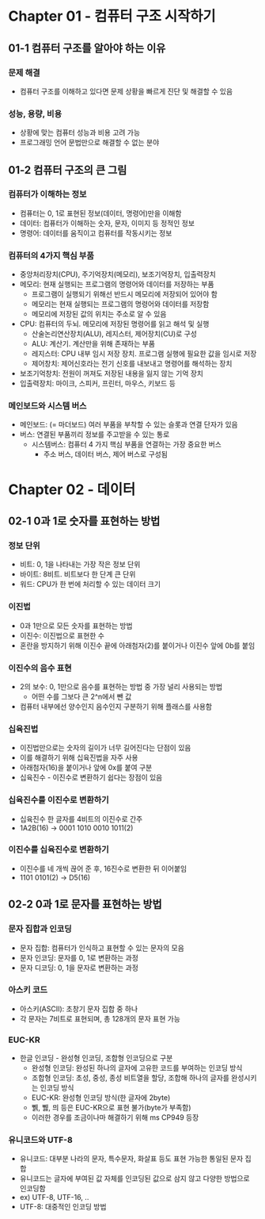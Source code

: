 # Chapter 01 - 컴퓨터 구조 시작하기
## 01-1 컴퓨터 구조를 알아야 하는 이유

### 문제 해결
- 컴퓨터 구조를 이해하고 있다면 문제 상황을 빠르게 진단 및 해결할 수 있음

### 성능, 용량, 비용
- 상황에 맞는 컴퓨터 성능과 비용 고려 가능
- 프로그래밍 언어 문법만으로 해결할 수 없는 분야

## 01-2 컴퓨터 구조의 큰 그림
### 컴퓨터가 이해하는 정보
- 컴퓨터는 0, 1로 표현된 정보(데이터, 명령어)만을 이해함
- 데이터: 컴퓨터가 이해하는 숫자, 문자, 이미지 등 정적인 정보
- 명령어: 데이터를 움직이고 컴퓨터를 작동시키는 정보

### 컴퓨터의 4가지 핵심 부품
- 중앙처리장치(CPU), 주기억장치(메모리), 보조기억장치, 입출력장치
- 메모리: 현재 실행되는 프로그램의 명령어와 데이터를 저장하는 부품
  - 프로그램이 실행되기 위해선 반드시 메모리에 저장되어 있어야 함
  - 메모리는 현재 실행되는 프로그램의 명령어와 데이터를 저장함
  - 메모리에 저장된 값의 위치는 주소로 알 수 있음
- CPU: 컴퓨터의 두뇌. 메모리에 저장된 명령어를 읽고 해석 및 실행
  - 산술논리연산장치(ALU), 레지스터, 제어장치(CU)로 구성
  - ALU: 계산기. 계산만을 위해 존재하는 부품
  - 레지스터: CPU 내부 임시 저장 장치. 프로그램 실행에 필요한 값을 임시로 저장
  - 제어창치: 제어신호라는 전기 신호를 내보내고 명령어를 해석하는 장치
- 보조기억창치: 전원이 꺼져도 저장된 내용을 잃지 않는 기억 장치
- 입출력장치: 마이크, 스피커, 프린터, 마우스, 키보드 등

### 메인보드와 시스템 버스
- 메인보드: (= 마더보드) 여러 부품을 부착할 수 있는 슬롯과 연결 단자가 있음
- 버스: 연결된 부품끼리 정보를 주고받을 수 있는 통로
  - 시스템버스: 컴퓨터 4 가지 핵심 부품을 연결하는 가장 중요한 버스
    - 주소 버스, 데이터 버스, 제어 버스로 구성됨

# Chapter 02 - 데이터
## 02-1 0과 1로 숫자를 표현하는 방법
### 정보 단위
- 비트: 0, 1을 나타내는 가장 작은 정보 단위
- 바이트: 8비트. 비트보다 한 단계 큰 단위
- 워드: CPU가 한 번에 처리할 수 있는 데이터 크기

### 이진법
- 0과 1만으로 모든 숫자를 표현하는 방법
- 이진수: 이진법으로 표현한 수
- 혼란을 방지하기 위해 이진수 끝에 아래첨자(2)를 붙이거나 이진수 앞에 0b를 붙임

### 이진수의 음수 표현
- 2의 보수: 0, 1만으로 음수를 표현하는 방법 중 가장 널리 사용되는 방법
  - 어떤 수를 그보다 큰 2^n에서 뺀 값
- 컴퓨터 내부에선 양수인지 음수인지 구분하기 위해 플래스를 사용함

### 십육진법
- 이진법만으로는 숫자의 길이가 너무 길어진다는 단점이 있음
- 이를 해결하기 위해 십육진법을 자주 사용
- 아래첨자(16)을 붙이거나 앞에 0x를 붙여 구분
- 십육진수 - 이진수로 변환하기 쉽다는 장점이 있음

### 십육진수를 이진수로 변환하기
- 십육진수 한 글자를 4비트의 이진수로 간주
- 1A2B(16) -> 0001 1010 0010 1011(2)

### 이진수를 십육진수로 변환하기
- 이진수를 네 개씩 끊어 준 후, 16진수로 변환한 뒤 이어붙임
- 1101 0101(2) -> D5(16)

## 02-2 0과 1로 문자를 표현하는 방법
### 문자 집합과 인코딩
- 문자 집합: 컴퓨터가 인식하고 표현할 수 있는 문자의 모음
- 문자 인코딩: 문자를 0, 1로 변환하는 과정
- 문자 디코딩: 0, 1을 문자로 변환하는 과정

### 아스키 코드
- 아스키(ASCII): 초창기 문자 집합 중 하나
- 각 문자는 7비트로 표현되며, 총 128개의 문자 표현 가능

### EUC-KR
- 한글 인코딩 - 완성형 인코딩, 조합형 인코딩으로 구분
  - 완성형 인코딩: 완성된 하나의 글자에 고유한 코드를 부여하는 인코딩 방식
  - 조합형 인코딩: 초성, 중성, 종성 비트열을 할당, 조합해 하나의 글자를 완성시키는 인코딩 방식
  - EUC-KR: 완성형 인코딩 방식(한 글자에 2byte)
  - 쀍, 쀓, 믜 등은 EUC-KR으로 표현 불가(byte가 부족함)
  - 이러한 경우를 조금이나마 해결하기 위해 ms CP949 등장

### 유니코드와 UTF-8
- 유니코드: 대부분 나라의 문자, 특수문자, 화살표 등도 표현 가능한 통일된 문자 집합
- 유니코드는 글자에 부여된 값 자체를 인코딩된 값으로 삼지 않고 다양한 방법으로 인코딩함
- ex) UTF-8, UTF-16, .. 
- UTF-8: 대중적인 인코딩 방법